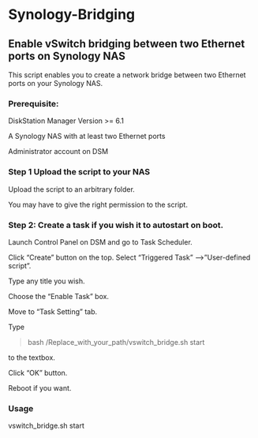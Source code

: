 # Synology-Bridging
## Enable vSwitch bridging between two Ethernet ports on Synology NAS
This script enables you to create a network bridge between two Ethernet ports on your Synology NAS.

### Prerequisite:
DiskStation Manager Version >= 6.1

A Synology NAS with at least two Ethernet ports

Administrator account on DSM

### Step 1 Upload the script to your NAS

Upload the script to an arbitrary folder.

You may have to give the right permission to the script.

### Step 2: Create a task if you wish it to autostart on boot.

Launch Control Panel on DSM and go to Task Scheduler.

Click “Create” button on the top. Select “Triggered Task” -->”User-defined script”.

Type any title you wish.

Choose the “Enable Task” box.

Move to “Task Setting” tab. 

Type 
> bash /Replace_with_your_path/vswitch_bridge.sh start 

to the textbox.

Click “OK” button.

Reboot if you want.

### Usage
vswitch_bridge.sh start
